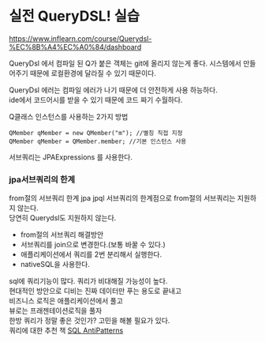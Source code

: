 # 실전 QueryDSL! 실습

https://www.inflearn.com/course/Querydsl-%EC%8B%A4%EC%A0%84/dashboard

QueryDsl 에서 컴파일 된 Q가 붙은 객체는 git에 올리지 않는게 좋다.
시스템에서 만들어주기 때문에 로컬환경에 달라질 수 있기 때문이다.

QueryDsl 에러는 컴파일 에러가 나기 때문에 더 안전하게 사용 하능하다.   
ide에서 코드어시를 받을 수 있기 때문에 코드 짜기 수월하다.

Q클래스 인스턴스를 사용하는 2가지 방법
```
QMember qMember = new QMember("m"); //별칭 직접 지정
QMember qMember = QMember.member; //기본 인스턴스 사용
```

서브쿼리는 JPAExpressions 를 사용한다.

### jpa서브쿼리의 한계
from절의 서브쿼리 한계
jpa jpql 서브쿼리의 한계점으로 from절의 서브쿼리는 지원하지 않는다.   
당연히 Querydsl도 지원하지 않는다.      
* from절의 서브쿼리 해결방안
* 서브쿼리를 join으로 변경한다.(보통 바꿀 수 있다.)
* 애플리케이션에서 쿼리를 2번 분리해서 실행한다.
* nativeSQL을 사용한다.

sql에 쿼리기능이 많다. 쿼리가 비대해질 가능성이 높다.   
현대적인 방안으로 디비는 진짜 데이터만 푸는 용도로 끝내고   
비즈니스 로직은 애플리케이션에서 풀고   
뷰로는 프래젠테이션로직을 풀자   
한방 쿼리가 정말 좋은 것인가? 고민을 해볼 필요가 있다.      
쿼리에 대한 추천 책 [SQL AntiPatterns](https://www.aladin.co.kr/shop/wproduct.aspx?ItemId=12086993#)
